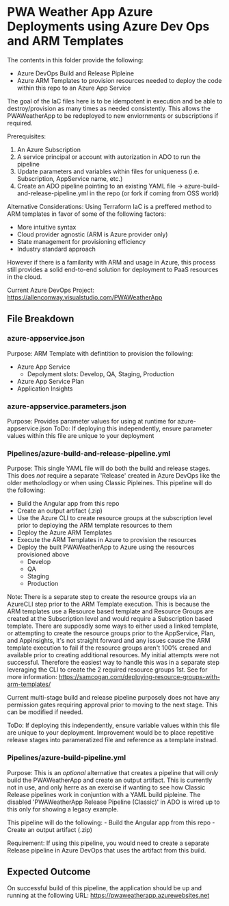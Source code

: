 # PWA Weather App Azure Deployments using Azure Dev Ops and ARM Templates

The contents in this folder provide the following:
- Azure DevOps Build and Release Pipleine
- Azure ARM Templates to provision resources needed to deploy the code within this repo to an Azure App Service

The goal of the IaC files here is to be idempotent in execution and be able to destroy/provision as many times 
as needed consistently. This allows the PWAWeatherApp to be redeployed to new enviornments or subscriptions if required.

Prerequisites:
1. An Azure Subscription
2. A service principal or account with autorization in ADO to run the pipeline
3. Update parameters and variables within files for uniqueness (i.e. Subscription, AppService name, etc.)
4. Create an ADO pipeline pointing to an existing YAML file -> azure-build-and-release-pipeline.yml in the repo (or fork if coming from OSS world)

Alternative Considerations: Using Terraform IaC is a preffered method to ARM templates in favor of some of the following factors:
- More intuitive syntax
- Cloud provider agnostic (ARM is Azure provider only)
- State management for provisioning efficiency
- Industry standard approach

However if there is a familarity with ARM and usage in Azure, this process still provides a solid end-to-end solution
for deployment to PaaS resources in the cloud.    

Current Azure DevOps Project: https://allenconway.visualstudio.com/PWAWeatherApp

## File Breakdown

### azure-appservice.json

Purpose: ARM Template with defintition to provision the following:
- Azure App Service
  - Depolyment slots: Develop, QA, Staging, Production
- Azure App Service Plan
- Application Insights

### azure-appservice.parameters.json

Purpose: Provides parameter values for using at runtime for azure-appservice.json
ToDo: If deploying this independently, ensure parameter values within this file are unique to your deployment

### Pipelines/azure-build-and-release-pipeline.yml

Purpose: This single YAML file will do both the build and release stages. This does _not_ require a separate
'Release' created in Azure DevOps like the older metholodlogy or when using Classic Pipleines. 
This pipeline will do the following:
- Build the Angular app from this repo
- Create an output artifact (.zip)
- Use the Azure CLI to create resource groups at the subscription level prior to deploying the ARM template resources to them
- Deploy the Azure ARM Templates
- Execute the ARM Templates in Azure to provision the resources
- Deploy the built PWAWeatherApp to Azure using the resources provisioned above
  - Develop
  - QA
  - Staging
  - Production

Note: There is a separate step to create the resource groups via an AzureCLI step prior to the ARM Template execution. This is because
the ARM templates use a Resource based template and Resource Groups are created at the Subscription level and would require
a Subscription based template. There are supposdly some ways to either used a linked template, or attempting to create the resource groups
prior to the AppService, Plan, and AppInsights, it's not straight forward and any issues cause the ARM template execution to fail
if the resource groups aren't 100% creaed and available prior to creating additional resources. My initial attempts were not successful.
Therefore the easiest way to handle this was in a separate step leveraging the CLI to create the 2 required resource groups 1st.
See for more information: https://samcogan.com/deploying-resource-groups-with-arm-templates/

Current multi-stage build and release pipeline purposely does not have any permission gates requiring approval
prior to moving to the next stage. This can be modified if needed. 

ToDo: If deploying this independently, ensure variable values within this file are unique to your deployment.
Improvement would be to place repetitive release stages into parameratized file and reference as a template instead. 

### Pipelines/azure-build-pipeline.yml

Purpose: This is an _optional_ alternative that creates a pipeline that will *only* build the
PWAWeatherApp and create an output artifact. This is currently not in use, and only herre as
an exercise if wanting to see how Classic Release pipelines work in conjuntion with a YAML build pipleine.
The disabled 'PWAWeatherApp Release Pipeline (Classic)' in ADO is wired up to this only for showing a legacy example.

This pipeline will do the following:
    - Build the Angular app from this repo
    - Create an output artifact (.zip)

Requirement: If using this pipeline, you would need to create a separate Release pipeline
in Azure DevOps that uses the artifact from this build.

## Expected Outcome

On successful build of this pipeline, the application should be up and running at the following URL:
https://pwaweatherapp.azurewebsites.net
